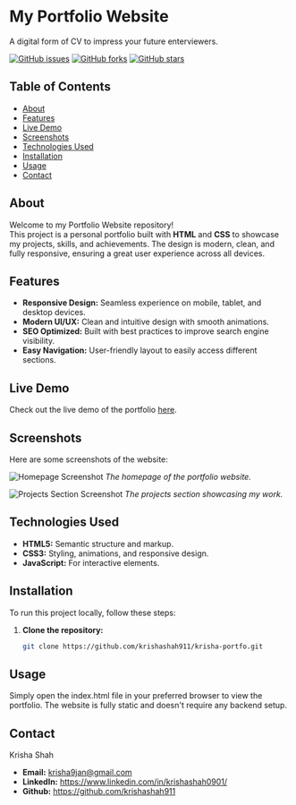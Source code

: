 # My Portfolio Website
A digital form of CV to impress your future enterviewers.

[![GitHub issues](https://img.shields.io/github/issues/krishashah911/krisha-portfo)](https://github.com/krishashah911/krisha-portfo/issues)
[![GitHub forks](https://img.shields.io/github/forks/krishashah911/krisha-portfo)](https://github.com/krishashah911/krisha-portfo/network)
[![GitHub stars](https://img.shields.io/github/stars/krishashah911/krisha-portfo)](https://github.com/krishashah911/krisha-portfo/stargazers)

## Table of Contents

- [About](#about)
- [Features](#features)
- [Live Demo](#live-demo)
- [Screenshots](#screenshots)
- [Technologies Used](#technologies-used)
- [Installation](#installation)
- [Usage](#usage)
- [Contact](#contact)

## About

Welcome to my Portfolio Website repository!  
This project is a personal portfolio built with **HTML** and **CSS** to showcase my projects, skills, and achievements. The design is modern, clean, and fully responsive, ensuring a great user experience across all devices.

## Features

- **Responsive Design:** Seamless experience on mobile, tablet, and desktop devices.
- **Modern UI/UX:** Clean and intuitive design with smooth animations.
- **SEO Optimized:** Built with best practices to improve search engine visibility.
- **Easy Navigation:** User-friendly layout to easily access different sections.

## Live Demo

Check out the live demo of the portfolio [here](https://krishashah911.github.io/krisha-portfo/).

## Screenshots

Here are some screenshots of the website:

![Homepage Screenshot](./assets/screenshot-home.png)
*The homepage of the portfolio website.*

![Projects Section Screenshot](./assets/screenshot-projects.png)
*The projects section showcasing my work.*

## Technologies Used

- **HTML5:** Semantic structure and markup.
- **CSS3:** Styling, animations, and responsive design.
- **JavaScript:** For interactive elements.

## Installation

To run this project locally, follow these steps:

1. **Clone the repository:**
   ```bash
   git clone https://github.com/krishashah911/krisha-portfo.git

## Usage
Simply open the index.html file in your preferred browser to view the portfolio. The website is fully static and doesn't require any backend setup.

## Contact
Krisha Shah

- **Email:** krisha9jan@gmail.com
- **LinkedIn:** https://www.linkedin.com/in/krishashah0901/
- **Github:** https://github.com/krishashah911
